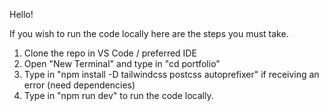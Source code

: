 Hello!

If you wish to run the code locally here are the steps you must take.

1. Clone the repo in VS Code / preferred IDE
2. Open "New Terminal" and type in "cd portfolio"
3. Type in "npm install -D tailwindcss postcss autoprefixer" if receiving an error (need dependencies)
4. Type in "npm run dev" to run the code locally.
